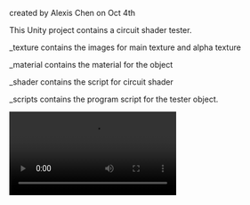 created by Alexis Chen
on Oct 4th

This Unity project contains a circuit shader tester. 

_texture contains the images for main texture and alpha texture

_material contains the material for the object

_shader contains the script for circuit shader

_scripts contains the program script for the tester object. 

![alt text](https://raw.githubusercontent.com/AlexisChen/CircuitShader/master/circuit_test.mov)
